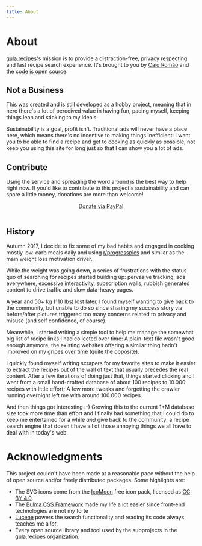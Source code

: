 ```yaml
---
title: About
---
```


# About

[gula.recipes][gula]'s mission is to provide a distraction-free,
privacy respecting and fast recipe search experience. It's brought
to you by [Caio Romão][me] and the [code is open source][code].

[gula]: https://gula.recipes
[me]: https://caio.co
[code]: https://github.com/gula-recipes

## Not a Business

This was created and is still developed as a hobby project, meaning
that in here there's a lot of perceived value in having fun, pacing
myself, keeping things lean and sticking to my ideals.

Sustainability is a goal, profit isn't. Traditional ads will never have
a place here, which means there's no incentive to making things
inefficient: I want you to be able to find a recipe and get to cooking
as quickly as possible, not keep you using this site for long just so
that I can show you a lot of ads.

## Contribute

Using the service and spreading the word around is the best way to help
right now. If you'd like to contribute to this project's sustainability
and can spare a little money, donations are more than welcome!

<center>
<a href="https://www.paypal.me/caioromao/3" class="button is-primary">Donate via PayPal</a>
</center>
<br>

## History

Autumn 2017, I decide to fix some of my bad habits and engaged in
cooking mostly low-carb meals daily and using [r/progresspics][pp]
and similar as the main weight loss motivation driver.

[pp]: https://www.reddit.com/r/progresspics/

While the weight was going down, a series of frustrations with the
status-quo of searching for recipes started building up: pervasive
tracking, ads everywhere, excessive interactivity, subscription walls,
rubbish generated content to drive traffic and slow data-heavy pages.

A year and 50+ kg (110 lbs) lost later, I found myself wanting to give
back to the community, but unable to do so since sharing my success
story via before/after pictures triggered too many concerns related to
privacy and misuse (and self confidence, of course).

Meanwhile, I started writing a simple tool to help me manage the
somewhat big list of recipe links I had collected over time:
A plain-text file wasn't good enough anymore, the existing websites
offering a similar thing hadn't improved on my gripes over time (quite
the opposite).

I quickly found myself writing scrapers for my favorite sites to make
it easier to extract the recipes out of the wall of text that usually
precedes the real content. After a few iterations of doing just that,
things started clicking and I went from a small hand-crafted database
of about 100 recipes to 10.000 recipes with little effort; A few more
tweaks and forgetting the crawler running overnight left me with
around 100.000 recipes.

And then things got interesting :-) Growing this to the current 1+M
database size took more time than effort and I finally had something
that I could do to keep me entertained for a while _and_ give back to
the community: a recipe search engine that doesn't have all of those
annoying things we all have to deal with in today's web.

# Acknowledgments

This project couldn't have been made at a reasonable pace without
the help of open source and/or freely distributed packages. Some
highlights are:

* The SVG icons come from the [IcoMoon](https://icomoon.io/) free icon
  pack, licensed as [CC BY 4.0][cc]
* The [Bulma CSS Framework](https://bulma.io/) made my life a lot easier
  since front-end technologies are not my forte
* [Lucene](https://lucene.apache.org/core/) powers the search
  functionality and reading its code always teaches me a _lot_.
* Every open source library and tool used by the subprojects in the
  [gula.recipes organization][code].

[cc]: https://creativecommons.org/licenses/by/4.0/
